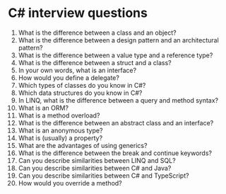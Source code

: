 # C# interview questions

1. What is the difference between a class and an object?
2. What is the difference between a design pattern and an architectural pattern?
3. What is the difference between a value type and a reference type?
4. What is the difference between a struct and a class?
5. In your own words, what is an interface?
6. How would you define a delegate?
7. Which types of classes do you know in C#?
8. Which data structures do you know in C#?
9. In LINQ, what is the difference between a query and method syntax?
10. What is an ORM?
11. What is a method overload?
12. What is the difference between an abstract class and an interface?
13. What is an anonymous type?
14. What is (usually) a property?
15. What are the advantages of using generics?
16. What is the difference between the break and continue keywords?
17. Can you describe similarities between LINQ and SQL?
18. Can you describe similarities between C# and Java?
19. Can you describe similarities between C# and TypeScript?
20. How would you override a method?
